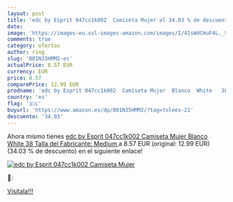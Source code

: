 ```yaml
---
layout: post
title: 'edc by Esprit 047cc1k002  Camiseta Mujer al 34.03 % de descuento'
date: 
image: 'https://images-eu.ssl-images-amazon.com/images/I/41sWdCHuF4L._SL200_.jpg'
comments: true
category: ofertas
author: ring
slug: 'B01N35HMM2-es'
actualPrice: 8.57 EUR
currency: EUR
price: 8.57
comparePrice: 12.99 EUR
prodname: 'edc by Esprit 047cc1k002  Camiseta Mujer  Blanco  White   38  Talla del Fabricante: Medium '
country: 'es'
flag: '🇪🇸'
buyurl: 'https://www.amazon.es/dp/B01N35HMM2/?tag=tolees-21'
descuento: '34.03'
---
```


Ahora mismo tienes [edc by Esprit 047cc1k002  Camiseta Mujer  Blanco  White   38  Talla del Fabricante: Medium ](https://www.amazon.es/dp/B01N35HMM2/?tag=tolees-21) a 8.57 EUR (original: 12.99 EUR) (34.03 %  de descuento) en el siguiente enlace!

[![edc by Esprit 047cc1k002  Camiseta Mujer](https://images-eu.ssl-images-amazon.com/images/I/41sWdCHuF4L._SL200_.jpg)](https://www.amazon.es/dp/B01N35HMM2/?tag=tolees-21)

🔎:


[Visítala!!!](https://www.amazon.es/dp/B01N35HMM2/?tag=tolees-21)
